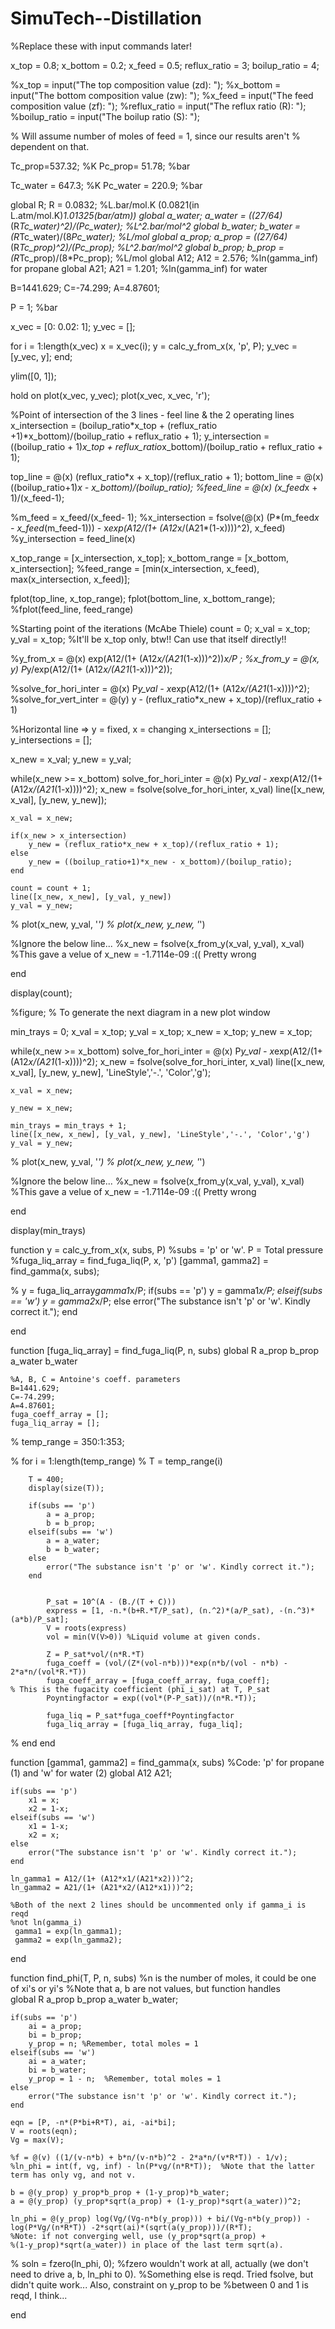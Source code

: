 # SimuTech--Distillation
%Replace these with input commands later!

x_top = 0.8;
x_bottom = 0.2;
x_feed = 0.5;
reflux_ratio = 3;
boilup_ratio = 4;

%x_top = input("The top composition value (zd): ");
%x_bottom = input("The bottom composition value (zw): ");
%x_feed = input("The feed composition value (zf): ");
%reflux_ratio = input("The reflux ratio (R): ");
%boilup_ratio = input("The boilup ratio (S): ");

% Will assume number of moles of feed = 1, since our results aren't
% dependent on that.

Tc_prop=537.32; %K
Pc_prop= 51.78;  %bar

Tc_water = 647.3; %K
Pc_water = 220.9; %bar

global R;
R = 0.0832;     %L.bar/mol.K  (0.0821(in L.atm/mol.K)*1.01325(bar/atm))
global a_water;
a_water = ((27/64)*(R*Tc_water)^2)/(Pc_water);  %L^2.bar/mol^2
global b_water;
b_water = (R*Tc_water)/(8*Pc_water); %L/mol
global a_prop;
a_prop = ((27/64)*(R*Tc_prop)^2)/(Pc_prop);  %L^2.bar/mol^2 
global b_prop;
b_prop = (R*Tc_prop)/(8*Pc_prop);  %L/mol
global A12;
A12 = 2.576;  %ln(gamma_inf) for propane
global A21;
A21 = 1.201;  %ln(gamma_inf) for water

B=1441.629;
C=-74.299;
A=4.87601;

P = 1; %bar

x_vec = [0: 0.02: 1];
y_vec = [];
    
for i = 1:length(x_vec)
    x = x_vec(i);
    y = calc_y_from_x(x, 'p', P);
    y_vec = [y_vec, y];
end;

ylim([0, 1]);

hold on
plot(x_vec, y_vec);
plot(x_vec, x_vec, 'r');


%Point of intersection of the 3 lines - feel line & the 2 operating lines
x_intersection = (boilup_ratio*x_top + (reflux_ratio +1)*x_bottom)/(boilup_ratio + reflux_ratio + 1);
y_intersection = ((boilup_ratio + 1)*x_top + reflux_ratio*x_bottom)/(boilup_ratio + reflux_ratio + 1);


top_line = @(x) (reflux_ratio*x + x_top)/(reflux_ratio + 1);
bottom_line = @(x) ((boilup_ratio+1)*x - x_bottom)/(boilup_ratio);
%feed_line = @(x) (x_feed*x + 1)/(x_feed-1);

%m_feed = x_feed/(x_feed- 1);
%x_intersection = fsolve(@(x) (P*(m_feed*x - x_feed*(m_feed-1))) - x*exp(A12/(1+ (A12*x/(A21*(1-x))))^2), x_feed)
%y_intersection = feed_line(x)

x_top_range = [x_intersection, x_top];
x_bottom_range = [x_bottom, x_intersection];
%feed_range = [min(x_intersection, x_feed), max(x_intersection, x_feed)];


fplot(top_line, x_top_range);
fplot(bottom_line, x_bottom_range);
%fplot(feed_line, feed_range)


%Starting point of the iterations (McAbe Thiele)
count = 0;
x_val = x_top;
y_val = x_top; %It'll be x_top only, btw!! Can use that itself directly!!

%y_from_x = @(x) exp(A12/(1+ (A12*x/(A21*(1-x)))^2))*x/P ;
%x_from_y = @(x, y) P*y/exp(A12/(1+ (A12*x/(A21*(1-x)))^2));

%solve_for_hori_inter = @(x) P*y_val - x*exp(A12/(1+ (A12*x/(A21*(1-x))))^2);
%solve_for_vert_inter = @(y) y - (reflux_ratio*x_new + x_top)/(reflux_ratio + 1)

%Horizontal line => y = fixed, x = changing
x_intersections = [];
y_intersections = [];

x_new = x_val;
y_new = y_val;

while(x_new >= x_bottom)
    solve_for_hori_inter = @(x) P*y_val - x*exp(A12/(1+ (A12*x/(A21*(1-x))))^2);
    x_new = fsolve(solve_for_hori_inter, x_val)
    line([x_new, x_val], [y_new, y_new]);

    x_val = x_new;
    
    if(x_new > x_intersection)
        y_new = (reflux_ratio*x_new + x_top)/(reflux_ratio + 1);
    else
        y_new = ((boilup_ratio+1)*x_new - x_bottom)/(boilup_ratio);
    end
    
    count = count + 1;
    line([x_new, x_new], [y_val, y_new])
    y_val = y_new;
    
%    plot(x_new, y_val, '*')
%    plot(x_new, y_new, '*')

%Ignore the below line...
%x_new = fsolve(x_from_y(x_val, y_val), x_val)  %This gave a velue of x_new = -1.7114e-09  :(( Pretty wrong

end

display(count);

%figure; % To generate the next diagram in a new plot window

min_trays = 0;
x_val = x_top;
y_val = x_top;
x_new = x_top;
y_new = x_top;

while(x_new >= x_bottom)
    solve_for_hori_inter = @(x) P*y_val - x*exp(A12/(1+ (A12*x/(A21*(1-x))))^2);
    x_new = fsolve(solve_for_hori_inter, x_val)
    line([x_new, x_val], [y_new, y_new], 'LineStyle','-.', 'Color','g');

    x_val = x_new;
    
    y_new = x_new;
    
    min_trays = min_trays + 1;
    line([x_new, x_new], [y_val, y_new], 'LineStyle','-.', 'Color','g')
    y_val = y_new;
    
%    plot(x_new, y_val, '*')
%    plot(x_new, y_new, '*')

%Ignore the below line...
%x_new = fsolve(x_from_y(x_val, y_val), x_val)  %This gave a velue of x_new = -1.7114e-09  :(( Pretty wrong

end

display(min_trays)

function y = calc_y_from_x(x, subs, P) %subs = 'p' or 'w'. P = Total pressure
    %fuga_liq_array = find_fuga_liq(P, x, 'p')
    [gamma1, gamma2] = find_gamma(x, subs);
        
%   y = fuga_liq_array*gamma1*x/P;
    if(subs == 'p')
        y = gamma1*x/P;
    elseif(subs == 'w')
        y = gamma2*x/P;
    else
        error("The substance isn't 'p' or 'w'. Kindly correct it.");
    end
    
end

function [fuga_liq_array] = find_fuga_liq(P, n, subs)
    global R a_prop b_prop a_water b_water

    %A, B, C = Antoine's coeff. parameters
    B=1441.629;
    C=-74.299;
    A=4.87601;
    fuga_coeff_array = [];
    fuga_liq_array = [];
    
%     temp_range = 350:1:353;
        
%     for i = 1:length(temp_range)
%         T = temp_range(i)
        
        T = 400;
        display(size(T));
        
        if(subs == 'p')
            a = a_prop;
            b = b_prop;
        elseif(subs == 'w')
            a = a_water;
            b = b_water;
        else
            error("The substance isn't 'p' or 'w'. Kindly correct it.");
        end

               
            P_sat = 10^(A - (B./(T + C)))
            express = [1, -n.*(b+R.*T/P_sat), (n.^2)*(a/P_sat), -(n.^3)*(a*b)/P_sat];
            V = roots(express)
            vol = min(V(V>0)) %Liquid volume at given conds.
                       
            Z = P_sat*vol/(n*R.*T)
            fuga_coeff = (vol/(Z*(vol-n*b)))*exp(n*b/(vol - n*b) - 2*a*n/(vol*R.*T))
            fuga_coeff_array = [fuga_coeff_array, fuga_coeff];
    % This is the fugacity coefficient (phi_i_sat) at T, P_sat
            Poyntingfactor = exp((vol*(P-P_sat))/(n*R.*T));
            
            fuga_liq = P_sat*fuga_coeff*Poyntingfactor
            fuga_liq_array = [fuga_liq_array, fuga_liq];
%     end
end

function [gamma1, gamma2] = find_gamma(x, subs)  %Code: 'p' for propane (1) and 'w' for water (2)
    global A12 A21;
    
    if(subs == 'p')
        x1 = x;
        x2 = 1-x;
    elseif(subs == 'w')
        x1 = 1-x;
        x2 = x;
    else
        error("The substance isn't 'p' or 'w'. Kindly correct it.");
    end
    
    ln_gamma1 = A12/(1+ (A12*x1/(A21*x2)))^2;
    ln_gamma2 = A21/(1+ (A21*x2/(A12*x1)))^2;
    
    %Both of the next 2 lines should be uncommented only if gamma_i is reqd
    %not ln(gamma_i)
     gamma1 = exp(ln_gamma1);
     gamma2 = exp(ln_gamma2);

end

function find_phi(T, P, n, subs) %n is the number of moles, it could be one of xi's or yi's
%Note that a, b are not values, but function handles    
    global R a_prop b_prop a_water b_water;
    
    if(subs == 'p')
        ai = a_prop;
        bi = b_prop;
        y_prop = n; %Remember, total moles = 1 
    elseif(subs == 'w')
        ai = a_water;
        bi = b_water;
        y_prop = 1 - n;  %Remember, total moles = 1 
    else
        error("The substance isn't 'p' or 'w'. Kindly correct it.");
    end
    
    eqn = [P, -n*(P*bi+R*T), ai, -ai*bi];
    V = roots(eqn);
    Vg = max(V);
    
    %f = @(v) ((1/(v-n*b) + b*n/(v-n*b)^2 - 2*a*n/(v*R*T)) - 1/v);
    %ln_phi = int(f, vg, inf) - ln(P*vg/(n*R*T));  %Note that the latter term has only vg, and not v.
    
    b = @(y_prop) y_prop*b_prop + (1-y_prop)*b_water;
    a = @(y_prop) (y_prop*sqrt(a_prop) + (1-y_prop)*sqrt(a_water))^2;

    ln_phi = @(y_prop) log(Vg/(Vg-n*b(y_prop))) + bi/(Vg-n*b(y_prop)) - log(P*Vg/(n*R*T)) -2*sqrt(ai)*(sqrt(a(y_prop)))/(R*T);
    %Note: if not converging well, use (y_prop*sqrt(a_prop) +
    %(1-y_prop)*sqrt(a_water)) in place of the last term sqrt(a).
    
%    soln = fzero(ln_phi, 0);
    %fzero wouldn't work at all, actually (we don't need to drive a, b, ln_phi to 0). 
    %Something else is reqd. Tried fsolve, but didn't quite work... Also, constraint on y_prop to be
    %between 0 and 1 is reqd, I think...
   
end

